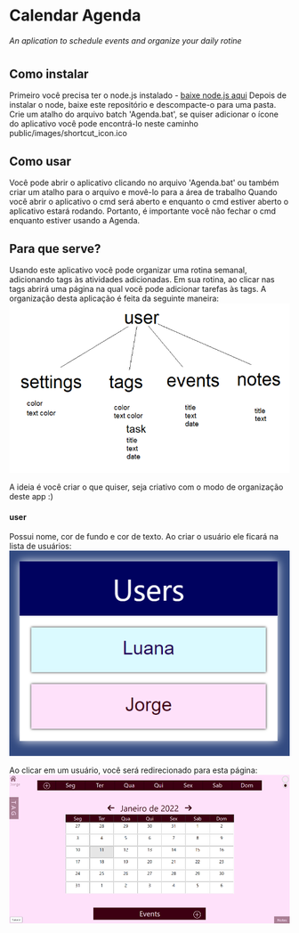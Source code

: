 # Calendar Agenda
###### An aplication to schedule events and organize your daily rotine
# 
#

## Como instalar 

Primeiro você precisa ter o node.js instalado - [baixe node.js aqui](https://nodejs.org/en/download/) 
Depois de instalar o node, baixe este repositório e descompacte-o para uma pasta. 
Crie um atalho do arquivo batch 'Agenda.bat', se quiser adicionar o ícone do aplicativo você pode encontrá-lo neste caminho public/images/shortcut_icon.ico

## Como usar

Você pode abrir o aplicativo clicando no arquivo 'Agenda.bat' ou também
criar um atalho para o arquivo e movê-lo para a área de trabalho
Quando você abrir o aplicativo o cmd será aberto e enquanto o cmd estiver aberto o aplicativo estará rodando.
Portanto, é importante você não fechar o cmd enquanto estiver usando a Agenda.

## Para que serve?

Usando este aplicativo você pode organizar uma rotina semanal, adicionando tags às atividades adicionadas.
Em sua rotina, ao clicar nas tags abrirá uma página na qual você pode adicionar tarefas às tags.
A organização desta aplicação é feita da seguinte maneira:
![Img 1](https://github.com/JorgeBaes/Calendar-Agenda/blob/master/public/images/project.png)

A ideia é você criar o que quiser, seja criativo com o modo de organização deste app :)

#### user
Possui nome, cor de fundo e cor de texto. Ao criar o usuário ele ficará na lista de usuários:
![Img 2](https://github.com/JorgeBaes/Calendar-Agenda/blob/master/public/images/lista_de_usuarios.png)

Ao clicar em um usuário, você será redirecionado para esta página:
![Img 3](https://github.com/JorgeBaes/Calendar-Agenda/blob/master/public/images/user_page.png)


